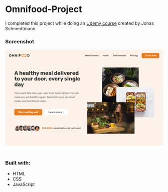 # Omnifood-Project

I completed this project while doing an [Udemy course](https://www.udemy.com/course/design-and-develop-a-killer-website-with-html5-and-css3/) created by Jonas Schmedtmann.

### Screenshot

![](img/omnifood-readme.png)

### Built with:

- HTML
- CSS
- JavaScript
